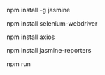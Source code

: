 npm install -g jasmine

npm install selenium-webdriver

npm install axios

npm install jasmine-reporters

npm run
